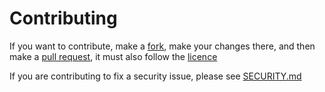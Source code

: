 # Contributing
If you want to contribute, make a [fork](https://github.com/Soapy7261/DobbieBot/fork), make your changes there, and then make a [pull request](https://github.com/Soapy7261/DobbieBot/compare), it must also follow the [licence](https://github.com/Soapy7261/DobbieBot/blob/main/LICENCE)

If you are contributing to fix a security issue, please see [SECURITY.md](./SECURITY.md)